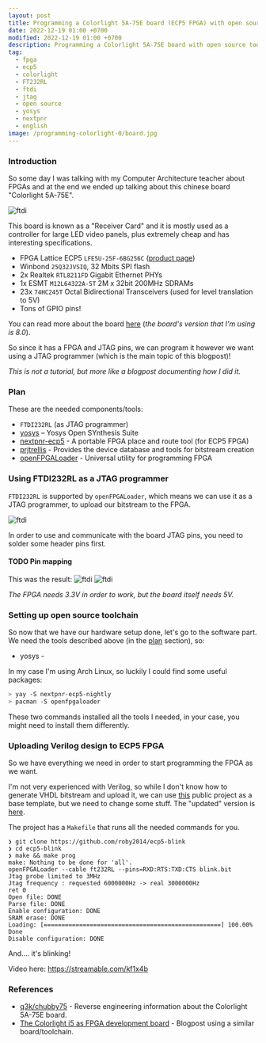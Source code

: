 ```yaml
---
layout: post
title: Programming a Colorlight 5A-75E board (ECP5 FPGA) with open source tools.
date: 2022-12-19 01:00 +0700
modified: 2022-12-19 01:00 +0700
description: Programming a Colorlight 5A-75E board with open source tools using FT232RL as a JTAG programmer.
tag:
  - fpga
  - ecp5
  - colorlight
  - FT232RL
  - ftdi
  - jtag
  - open source
  - yosys
  - nextpnr
  - english
image: /programming-colorlight-0/board.jpg
---
```


### Introduction

So some day I was talking with my Computer Architecture teacher about FPGAs and at the end we ended up talking about this chinese board "Colorlight 5A-75E".

![ftdi](./board.jpg)

This board is known as a "Receiver Card" and it is mostly used as a controller for large LED video panels, plus extremely cheap and has interesting specifications.
* FPGA Lattice ECP5 `LFE5U-25F-6BG256C` ([product page](https://www.latticesemi.com/Products/FPGAandCPLD/ECP5))
* Winbond `25Q32JVSIQ`, 32 Mbits SPI flash
* 2x Realtek `RTL8211FD` Gigabit Ethernet PHYs
* 1x ESMT `M12L64322A-5T` 2M x 32bit 200MHz SDRAMs
* 23x `74HC245T` Octal Bidirectional Transceivers (used for level translation to 5V)
* Tons of GPIO pins!

You can read more about the board [here](https://github.com/q3k/chubby75/tree/master/5a-75e) (*the board's version that I'm using is 8.0*).

So since it has a FPGA and JTAG pins, we can program it however we want using a JTAG programmer (which is the main topic of this blogpost)!

*This is not a tutorial, but more like a blogpost documenting how I did it.*

### Plan

These are the needed components/tools:

- `FTDI232RL` (as JTAG programmer)
- [yosys](https://github.com/YosysHQ/yosys) – Yosys Open SYnthesis Suite
- [nextpnr-ecp5](https://github.com/YosysHQ/nextpnr) - A portable FPGA place and route tool (for ECP5 FPGA)
- [prjtrellis](https://github.com/YosysHQ/prjtrellis) - Provides the device database and tools for bitstream creation
- [openFPGALoader](https://github.com/trabucayre/openFPGALoader) - Universal utility for programming FPGA 

### Using FTDI232RL as a JTAG programmer

`FTDI232RL` is supported by `openFPGALoader`, which means we can use it as a JTAG programmer, to upload our bitstream to the FPGA.

![ftdi](./ftdi232rl.jpg)

In order to use and communicate with the board JTAG pins, you need to solder some header pins first.

#### TODO Pin mapping

This was the result: 
![ftdi](./result.jpg)
![ftdi](./result2.jpg)

*The FPGA needs 3.3V in order to work, but the board itself needs 5V.*

### Setting up open source toolchain

So now that we have our hardware setup done, let's go to the software part. We need the tools described above (in the [plan](#plan) section), so:
- yosys - 

In my case I'm using Arch Linux, so luckily I could find some useful packages:
```sh
> yay -S nextpnr-ecp5-nightly
> pacman -S openfpgaloader
```
These two commands installed all the tools I needed, in your case, you might need to install them differently.

### Uploading Verilog design to ECP5 FPGA

So we have everything we need in order to start programming the FPGA as we want.

I'm not very experienced with Verilog, so while I don't know how to generate VHDL bitstream and upload it, we can use [this](https://github.com/wuxx/Colorlight-FPGA-Projects/tree/master/src/i5/blink) public project as a base template, but we need to change some stuff. The "updated" version is [here](https://github.com/roby2014/ecp5-blink).

The project has a `Makefile` that runs all the needed commands for you.

```
❯ git clone https://github.com/roby2014/ecp5-blink
❯ cd ecp5-blink
❯ make && make prog
make: Nothing to be done for 'all'.
openFPGALoader --cable ft232RL --pins=RXD:RTS:TXD:CTS blink.bit
Jtag probe limited to 3MHz
Jtag frequency : requested 6000000Hz -> real 3000000Hz
ret 0
Open file: DONE
Parse file: DONE
Enable configuration: DONE
SRAM erase: DONE
Loading: [==================================================] 100.00%
Done
Disable configuration: DONE
```

And.... it's blinking!

Video here: https://streamable.com/kf1x4b

### References
- [q3k/chubby75](https://github.com/q3k/chubby75) - Reverse engineering information about the Colorlight 5A-75E board.
- [The Colorlight i5 as FPGA development board](https://tomverbeure.github.io/2021/01/22/The-Colorlight-i5-as-FPGA-development-board.html) - Blogpost using a similar board/toolchain.